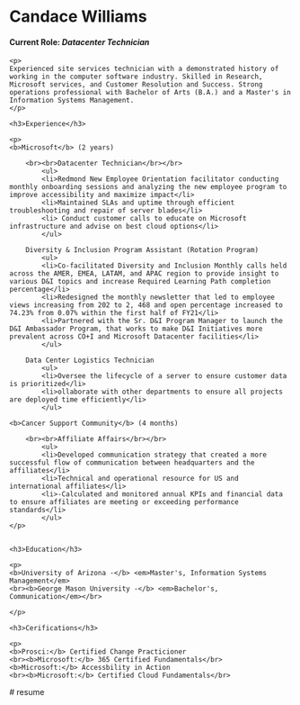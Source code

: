 <!DOCTYPE html>
<html lang="en">
<head>
    <meta charset="UTF-8">
    <meta http-equiv="X-UA-Compatible" content="IE=edge">
    <meta name="viewport" content="width=device-width, initial-scale=1.0">
    <title>Candace's Resume</title>
</head>
<body>
    <h1>Candace Williams</h1>
    <h4>Current Role: <em>Datacenter Technician </em> </h4>
    
    <p>
    Experienced site services technician with a demonstrated history of working in the computer software industry. Skilled in Research, Microsoft services, and Customer Resolution and Success. Strong operations professional with Bachelor of Arts (B.A.) and a Master's in Information Systems Management.
    </p>
    
    <h3>Experience</h3>
    
    <p>
    <b>Microsoft</b> (2 years)
    
        <br><br>Datacenter Technician</br></br>
            <ul>
            <li>Redmond New Employee Orientation facilitator conducting monthly onboarding sessions and analyzing the new employee program to improve accessibility and maximize impact</li>
            <li>Maintained SLAs and uptime through efficient troubleshooting and repair of server blades</li>
            <li> Conduct customer calls to educate on Microsoft infrastructure and advise on best cloud options</li>
            </ul>
            
        Diversity & Inclusion Program Assistant (Rotation Program)
            <ul>
            <li>Co-facilitated Diversity and Inclusion Monthly calls held across the AMER, EMEA, LATAM, and APAC region to provide insight to various D&I topics and increase Required Learning Path completion percentage</li>
            <li>Redesigned the monthly newsletter that led to employee views increasing from 202 to 2, 468 and open percentage increased to 74.23% from 0.07% within the first half of FY21</li>
            <li>Partnered with the Sr. D&I Program Manager to launch the D&I Ambassador Program, that works to make D&I Initiatives more prevalent across CO+I and Microsoft Datacenter facilities</li>
            </ul>
            
        Data Center Logistics Technician
            <ul>
            <li>Oversee the lifecycle of a server to ensure customer data is prioritized</li>
            <li>ollaborate with other departments to ensure all projects are deployed time efficiently</li>
            </ul>
            
    <b>Cancer Support Community</b> (4 months)
    
        <br><br>Affiliate Affairs</br></br>
            <ul>
            <li>Developed communication strategy that created a more successful flow of communication between headquarters and the affiliates</li>
            <li>Technical and operational resource for US and international affiliates</li>
            <li>-Calculated and monitored annual KPIs and financial data to ensure affiliates are meeting or exceeding performance standards</li>
            </ul>
    </p>
            
    
    <h3>Education</h3>
    
    <p>
    <b>University of Arizona -</b> <em>Master's, Information Systems Management</em>
    <br><b>George Mason University -</b> <em>Bachelor's, Communication</em></br>
    
    </p>
    
    <h3>Cerifications</h3>
    
    <p>
    <b>Prosci:</b> Certified Change Practicioner
    <br><b>Microsoft:</b> 365 Certified Fundamentals</br>
    <b>Microsoft:</b> Accessbility in Action
    <br><b>Microsoft:</b> Certified Cloud Fundamentals</br>
    
      
</body>
</html>
# resume
